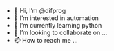 - 👋 Hi, I’m @difprog
- 👀 I’m interested in automation
- 🌱 I’m currently learning python
- 💞️ I’m looking to collaborate on ...
- 📫 How to reach me ...

<!---
difprog/difprog is a ✨ special ✨ repository because its `README.md` (this file) appears on your GitHub profile.
You can click the Preview link to take a look at your changes.
--->
